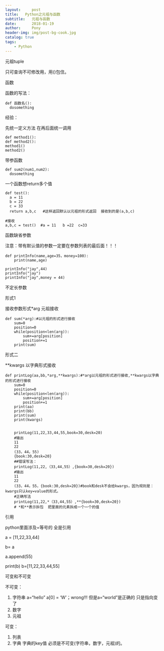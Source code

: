 ```yaml
---
layout:     post
title:   Python之元祖与函数
subtitle:   元祖与函数
date:       2018-01-19
author:     Pony
header-img: img/post-bg-cook.jpg
catalog: true
tags:
    - Python
---
```


元祖tuple

只可查询不可修改用，用()包住。



函数

函数的写法：

    def 函数名():
      dosomething

经验：

先统一定义方法  在再后面统一调用

    def method1():
    def method2():
    method1()
    method2()

带参函数

    def sum2(num1,num2):
      dosomething

一个函数想return多个值

    def test():
      a = 11
      b = 22
      c = 33
      return a,b,c   #这样返回默认以元祖的形式返回  接收到的是(a,b,c)
    
    #接收
    a,b,c = test()  #a = 11   b =22  c=33



函数缺省参数

注意：带有默认值的参数一定要在参数列表的最后面！！！

    def printInfo(name,age=35，money=100):
        print(name,age)
    
    printInfo("jay",44)
    printInfo("jay")
    printInfo("jay",money = 44)

不定长参数

形式1

接收参数形式*arg 元祖接收

    def sum(*arg):#以元祖的形式进行接收
        sum=0
        position=0
        while(position<len(arg)):
            sum+=arg[position]
            position+=1
        print(sum)    

形式二

**kwargs     以字典形式接收

    def printLog(aa,bb,*arg,**kwargs):#*arg以元祖的形式进行接收,**kwargs以字典的形式进行接收
        sum=0
        position=0
        while(position<len(arg)):
            sum+=arg[position]
            position+=1
        print(aa)   
        print(bb) 
        print(sum)
        print(kwargs)
        
        
        printLog(11,22,33,44,55,book=30,desk=20)
        #输出
        11
        22
        (33，44，55)
        {book:30,desk=20}
        ##错误写法：
        printLog(11,22,（33,44,55）,{book=30,desk=20})
        #输出
        11
        22
        (33，44，55，{book:30,desk=20})#book和desk不会给kwargs，因为规则是：kwargs只认key=value的形式。
        #正确写法
        printLog(11,22,*（33,44,55）,**{book=30,desk=20})
        # *和**表示拆包  把里面的元素拆成一个一个的值
        

引用

python里面涉及=等号的 全是引用

a = [11,22,33,44]

b= a

a.append(55)

print(b)     b=[11,22,33,44,55]



可变和不可变

不可变：

1. 字符串  a=“hello”   a[0] = ‘W’；wrong!!!  但是a=“world”是正确的  只是指向变了
2. 数字
3. 元祖

可变：

1. 列表
2. 字典   字典的key值 必须是不可变(字符串，数字，元祖)的。



